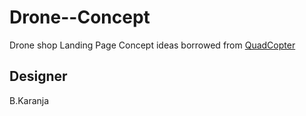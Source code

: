 # Drone--Concept
Drone shop Landing Page Concept ideas borrowed from <a href="https://github.com/zecollokaris/Remote-Control-Falcon-1-Quadcopter">QuadCopter</a>

## Designer
B.Karanja
